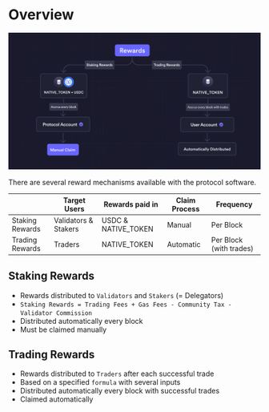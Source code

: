 # Overview

![Rewards Overview](../../../artifacts/rewards_overview.png)

There are several reward mechanisms available with the protocol software.

|                 | Target Users         | Rewards paid in     | Claim Process | Frequency               |
| --------------- | -------------------- | ------------------- | ------------- | ----------------------- |
| Staking Rewards | Validators & Stakers | USDC & NATIVE_TOKEN | Manual        | Per Block               |
| Trading Rewards | Traders              | NATIVE_TOKEN        | Automatic     | Per Block (with trades) |

## Staking Rewards

- Rewards distributed to `Validators` and `Stakers` (= Delegators)
- `Staking Rewards = Trading Fees + Gas Fees - Community Tax - Validator Commission`
- Distributed automatically every block
- Must be claimed manually

## Trading Rewards

- Rewards distributed to `Traders` after each successful trade
- Based on a specified `formula` with several inputs
- Distributed automatically every block with successful trades
- Claimed automatically
